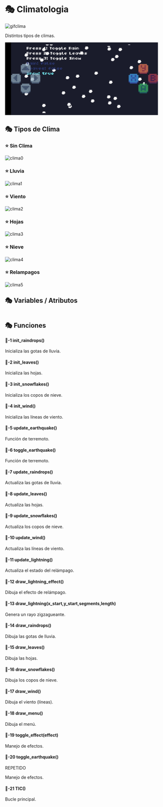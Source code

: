 # 🎭 Climatologia

![gifclima](./Imagenes/climatologia.gif)

Distintos tipos de climas.

![clima](./Imagenes/Climatologia.jpg)

## 🎭 Tipos de Clima

### ⭐️ Sin Clima

![clima0](./Imagenes/clima0.jpg)

### ⭐️ Lluvia

![clima1](./Imagenes/clima1.jpg)

### ⭐️ Viento

![clima2](./Imagenes/clima2.jpg)

### ⭐️ Hojas

![clima3](./Imagenes/clima3.jpg)

### ⭐️ Nieve

![clima4](./Imagenes/clima4.jpg)

### ⭐️ Relampagos

![clima5](./Imagenes/clima5.jpg)

## 🎭 Variables / Atributos

```

```

## 🎭 Funciones

#### 🔑-1  init_raindrops()

Inicializa las gotas de lluvia.

#### 🔑-2  init_leaves()

Inicializa las hojas.

#### 🔑-3  init_snowflakes()

Inicializa los copos de nieve.

#### 🔑-4  init_wind()

Inicializa las líneas de viento.

#### 🔑-5  update_earthquake()

Función de terremoto.

#### 🔑-6  toggle_earthquake()

Función de terremoto.

#### 🔑-7  update_raindrops()

Actualiza las gotas de lluvia.

#### 🔑-8  update_leaves()

Actualiza las hojas.

#### 🔑-9  update_snowflakes()

Actualiza los copos de nieve.

#### 🔑-10  update_wind()

Actualiza las líneas de viento.

#### 🔑-11  update_lightning()

Actualiza el estado del relámpago.

#### 🔑-12  draw_lightning_effect()

Dibuja el efecto de relámpago.

#### 🔑-13  draw_lightning(x_start,y_start,segments,length)

Genera un rayo zigzagueante.

#### 🔑-14  draw_raindrops()

Dibuja las gotas de lluvia.

#### 🔑-15  draw_leaves()

Dibuja las hojas.

#### 🔑-16  draw_snowflakes()

Dibuja los copos de nieve.

#### 🔑-17  draw_wind()

Dibuja el viento (líneas).

#### 🔑-18  draw_menu()

Dibuja el menú.

#### 🔑-19  toggle_effect(effect)

Manejo de efectos.

#### 🔑-20  toggle_earthquake()
REPETIDO

Manejo de efectos.

#### 🔑-21  TIC()

Bucle principal.